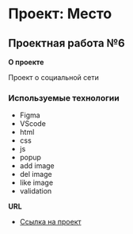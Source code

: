 # Проект: Место

## Проектная работа №6

**О проекте**

Проект о социальной сети

### Используемые технологии

- Figma
- VScode
- html
- css
- js
- popup
- add image
- del image
- like image
- validation

**URL**

- [Ссылка на проект](https://aex-svs.github.io/mesto/index.html)
